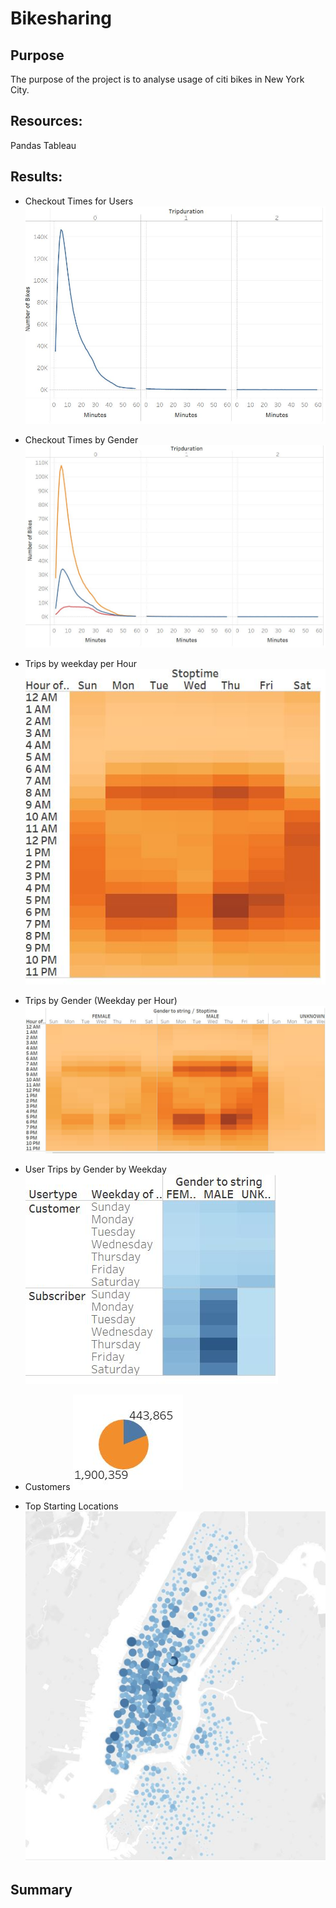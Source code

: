 # Bikesharing

## Purpose

The purpose of the project is to analyse usage of citi bikes in New York City. 

## Resources:

Pandas
Tableau

## Results:
- Checkout Times for Users
 ![checkouttime](https://github.com/11nithin/Bikesharing/blob/main/Resources/Checkout%20Times%20for%20Users.JPG)
 
 
- Checkout Times by Gender
 ![checkouttimegender](https://github.com/11nithin/Bikesharing/blob/main/Resources/Checkout%20Times%20by%20Gender.JPG)
 
 
- Trips by weekday per Hour
 ![checkoutTimePerHour](https://github.com/11nithin/Bikesharing/blob/main/Resources/Trips%20by%20Weekday%20per%20Hour.JPG)
 
 
- Trips by Gender (Weekday per Hour)
 ![TripsByGender](https://github.com/11nithin/Bikesharing/blob/main/Resources/Trips%20by%20Gender.JPG)
 
 
- User Trips by Gender by Weekday
 ![Userbygender](https://github.com/11nithin/Bikesharing/blob/main/Resources/User%20Trips%20by%20Gender%20by%20Weekday.JPG)
 
 
- Customers
 ![Customers](https://github.com/11nithin/Bikesharing/blob/main/Resources/Customers.JPG)
 
 
- Top Starting Locations
 ![StartingLocations](https://github.com/11nithin/Bikesharing/blob/main/Resources/Top%20Starting%20locations.JPG)

## Summary

